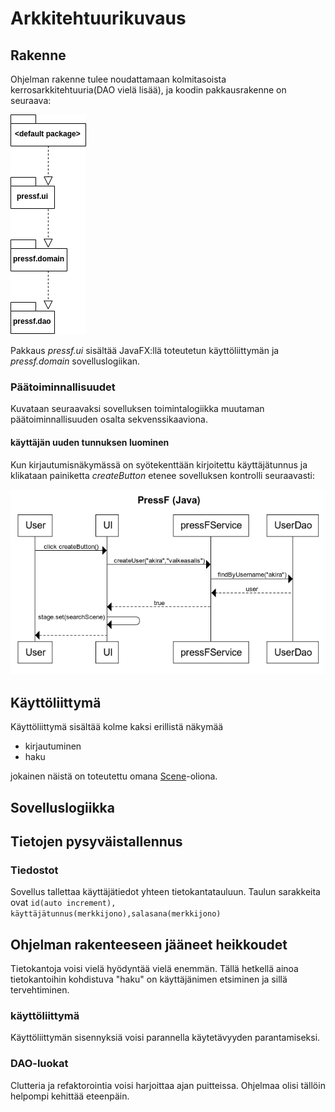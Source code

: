 # Arkkitehtuurikuvaus

## Rakenne
Ohjelman rakenne tulee noudattamaan kolmitasoista kerrosarkkitehtuuria(DAO vielä lisää), ja koodin pakkausrakenne on seuraava:

![pakkausrakenne](pakettikaavio2.png)

Pakkaus _pressf.ui_ sisältää JavaFX:llä toteutetun käyttöliittymän ja _pressf.domain_ sovelluslogiikan.

### Päätoiminnallisuudet

Kuvataan seuraavaksi sovelluksen toimintalogiikka muutaman päätoiminnallisuuden osalta sekvenssikaaviona.

#### käyttäjän uuden tunnuksen luominen

Kun kirjautumisnäkymässä on syötekenttään kirjoitettu käyttäjätunnus ja klikataan painiketta _createButton_ etenee sovelluksen kontrolli seuraavasti:

<img src="pressfsekvenssi.png">

## Käyttöliittymä

Käyttöliittymä sisältää kolme kaksi erillistä näkymää
- kirjautuminen
- haku

jokainen näistä on toteutettu omana [Scene](https://docs.oracle.com/javase/8/javafx/api/javafx/scene/Scene.html)-oliona.

## Sovelluslogiikka

## Tietojen pysyväistallennus

### Tiedostot

Sovellus tallettaa käyttäjätiedot yhteen tietokantatauluun. Taulun sarakkeita ovat ```id(auto increment), käyttäjätunnus(merkkijono),salasana(merkkijono)```

## Ohjelman rakenteeseen jääneet heikkoudet

Tietokantoja voisi vielä hyödyntää vielä enemmän. Tällä hetkellä ainoa tietokantoihin kohdistuva "haku" on käyttäjänimen etsiminen ja sillä tervehtiminen.

### käyttöliittymä

Käyttöliittymän sisennyksiä voisi parannella käytetävyyden parantamiseksi.

### DAO-luokat

Clutteria ja refaktorointia voisi harjoittaa ajan puitteissa. Ohjelmaa olisi tällöin helpompi kehittää eteenpäin.
